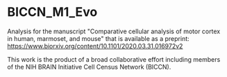 # BICCN_M1_Evo
Analysis for the manuscript "Comparative cellular analysis of motor cortex in human, marmoset, and mouse" that is available as a preprint: https://www.biorxiv.org/content/10.1101/2020.03.31.016972v2

This work is the product of a broad collaborative effort including members of the NIH BRAIN Initiative Cell Census Network (BICCN).
